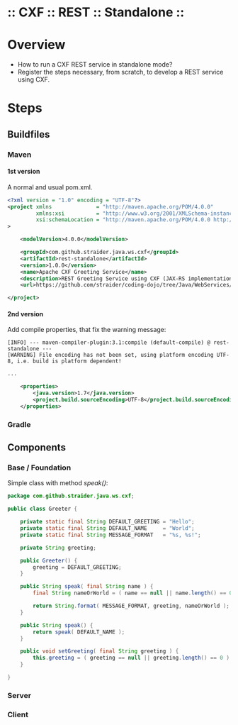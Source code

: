 ﻿:: CXF :: REST :: Standalone ::
===============================

# Overview

- How to run a CXF REST service in standalone mode?
- Register the steps necessary, from scratch, to develop a REST service using CXF.

# Steps

## Buildfiles

### Maven

#### 1st version

A normal and usual pom.xml.

```xml
<?xml version = "1.0" encoding = "UTF-8"?>
<project xmlns              = "http://maven.apache.org/POM/4.0.0"
         xmlns:xsi          = "http://www.w3.org/2001/XMLSchema-instance"
         xsi:schemaLocation = "http://maven.apache.org/POM/4.0.0 http://maven.apache.org/xsd/maven-4.0.0.xsd"
>

    <modelVersion>4.0.0</modelVersion>

    <groupId>com.github.straider.java.ws.cxf</groupId>
    <artifactId>rest-standalone</artifactId>
    <version>1.0.0</version>
    <name>Apache CXF Greeting Service</name>
    <description>REST Greeting Service using CXF (JAX-RS implementation).</description>
    <url>https://github.com/straider/coding-dojo/tree/Java/WebServices/CXF/REST/Standalone</url>

</project>
```

#### 2nd version

Add compile properties, that fix the warning message:

```
[INFO] --- maven-compiler-plugin:3.1:compile (default-compile) @ rest-standalone ---
[WARNING] File encoding has not been set, using platform encoding UTF-8, i.e. build is platform dependent!
```

```xml
...

    <properties>
        <java.version>1.7</java.version>
        <project.build.sourceEncoding>UTF-8</project.build.sourceEncoding>
    </properties>
```

### Gradle

## Components

### Base / Foundation

Simple class with method _speak()_:

```java
package com.github.straider.java.ws.cxf;

public class Greeter {

    private static final String DEFAULT_GREETING = "Hello";
    private static final String DEFAULT_NAME     = "World";
    private static final String MESSAGE_FORMAT   = "%s, %s!";

    private String greeting;

    public Greeter() {
        greeting = DEFAULT_GREETING;
    }

    public String speak( final String name ) {
        final String nameOrWorld = ( name == null || name.length() == 0 ) ? DEFAULT_NAME : name ;

        return String.format( MESSAGE_FORMAT, greeting, nameOrWorld );
    }

    public String speak() {
        return speak( DEFAULT_NAME );
    }

    public void setGreeting( final String greeting ) {
        this.greeting = ( greeting == null || greeting.length() == 0 ) ? DEFAULT_GREETING : greeting;
    }

}
```

### Server

### Client
